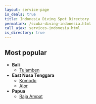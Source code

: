 ```yaml
---
layout: service-page
is_deals: true
title: Indonesia Diving Spot Directory
permalink: /scuba-diving-indonesia.html
call_ajax: services-indonesia.html
is_directory: true
---
```


## Most popular

* **Bali**
  * [Tulamben](/scuba-diving-bali.html)
* **East Nusa Tenggara**
  * [Komodo](/scuba-diving-komodo.html)
  * [Alor](/scuba-diving-alor.html)
* **Papua**
  * [Raja Ampat](/scuba-diving-rajaampat.html)


